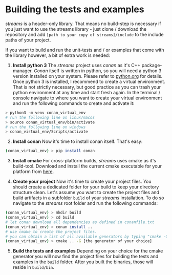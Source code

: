 Building the tests and examples
====
*streams* is a header-only library. That means no build-step is necessary if you just want to use the streams library - just clone / download the repository and add `[path to your copy of streams]/include` to the include paths of your project.

If you want to build and run the unit-tests and / or examples that come with the library however, a bit of extra work is needed:

1. **Install python 3**
The *streams* project uses *conan* as it's C++ package-manager. *Conan* itself is written in python, so you will need a python 3 version installed on your system. Please refer to [python.org](https://www.python.org) for details.
Once python 3 is installed, I recommend to create a virtual environment. That is not strictly necessary, but good practice as you can trash your python environment at any time and start fresh again. In the terminal / console navigate to where you want to create your virtual environment and run the following commands to create and activate it:
```bash
> python3 -m venv conan_virtual_env
# run the following line on linux/macos
> source conan_virtual_env/bin/activate
# run the following line on windows
> conan_virtual_env/Scripts/activate
```

2. **Install conan**
Now it's time to install conan itself. That's easy:
```bash
(conan_virtual_env) > pip install conan
```

3. **Install cmake**
For cross-platform builds, *streams* uses cmake as it's build-tool. Download and install the current cmake executable for your platform from [here](https://cmake.org/download/).

4. **Create your project**
Now it's time to create your project files. You should create a dedicated folder for your build to keep your directory structure clean. Let's assume you want to create the project files and build artifacts in a subfolder `build` of your *streams* installation. To do so navigate to the *streams* root folder and run the following commands:
```bash
(conan_virtual_env) > mkdir build
(conan_virtual_env) > cd build
# let conan download all dependencies as defined in conanfile.txt
(conan_virtual_env) > conan install ..
# use cmake to create the project files. 
# you can obtain a list of all available generators by typing "cmake -G"
(conan_virtual_env) > cmake .. -G [the generator of your choice]
```

5. **Build the tests and examples**
Depending on your choice for the cmake generator you will now find the project files for building the tests and examples in the `build` folder. After you built the binaries, those will reside in  `build/bin`.


